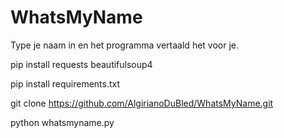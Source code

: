 # WhatsMyName
Type je naam in en het programma vertaald het voor je.

pip install requests beautifulsoup4

pip install requirements.txt

git clone 
https://github.com/AlgirianoDuBled/WhatsMyName.git

python whatsmyname.py
